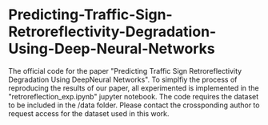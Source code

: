 # Predicting-Traffic-Sign-Retroreflectivity-Degradation-Using-Deep-Neural-Networks
The official code for the paper "Predicting Traffic Sign Retroreflectivity Degradation Using DeepNeural Networks". To simplfiy the process of reproducing the results of our paper, all experimented is implemented in the "retroreflection_exp.ipynb" jupyter notebook. The code requires the dataset to be included in the /data folder. Please contact the crossponding author to request access for the dataset used in this work.
